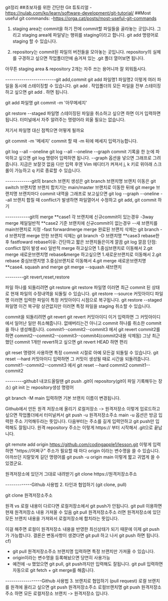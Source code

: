 git정리
##초보자를 위한 간단한 Git 튜토리얼
-https://nulab.com/ko/learn/software-development/git-tutorial/
##Most useful git commands: 
-https://orga.cat/posts/most-useful-git-commands

1. staging area는 commit을 하기 전에 commit할 파일들을 골라놓는 곳입니다.
그리고 staging area에 파일넣는 행위를 staging이라고 합니다. 
git add 명령어로 staging 할 수 있습니다.

2. repository는 commit된 파일의 버전들을 모아놓는 곳입니다.
repository의 실체를 구경하고 싶으면 작업폴더안에 숨겨져 있는 .git 폴더 열어보면 됩니다. 

아무튼 staging area & repository 2개는 자주 쓰는 용어니까 잘 외워둡시다.

-------------------------git add,commit
git add 파일명1 파일명2
이렇게 여러 파일을 동시에 스테이징할 수 있습니다.
git add .
작업폴더의 모든 파일을 전부 스테이징하고 싶으면 git add . 하면 됩니다.
 
git add 파일명 
git commit -m '아무메세지'

git restore --staged 파일명
스테이징된 파일을 취소하고 싶으면 하면 이거 입력하면 됩니다.
터미널에서 자주 알려주는 명령어라 외울 필요는 없습니다.

저기서 파일명 대신 점찍으면 어떻게 될까요

git commit -m '메세지'
commit 할 때 -m 뒤에 메세지 입력가능합니다. 

git log --all --oneline
git log --all --oneline --graph
commit 기록을 한 눈에 파악하고 싶으면 git log 명령어 입력하면 됩니다. 
--graph 옵션을 넣으면 그래프로 그려줍니다. 지금은 보잘것 없음 
다만 입력 후엔 Vim 에디터가 켜져서 j, k 키로 위아래 스크롤이 가능하고 q 키로 종료할 수 있습니다. 

-------------git의 branch
브랜치 생성은 git branch 브랜치명
브랜치 이동은 git switch 브랜치명 
브랜치 합치기는 main/master 브랜치로 이동한 뒤에 git merge 브랜치명
브랜치마다 commit 내역을 그래프로 보고싶으면 git log --graph --oneline --all
브랜치 합칠 때 conflict가 발생하면 파일열어서 수정하고 git add, git commit 하기 

------------git의 merge
**case1 각 브랜치에 신규commit이 있는경우 -3way merge  제일일반적
**case2 기준 브랜치에 신규commit이 없는경우 --새 브랜치를main브랜치로 지정
 -fast forwardmerge
merge 완료된 브랜치 삭제는 git branch -d 브랜치명
merge 안한 브랜치 삭제는 git branch -D 브랜치명
**case3  rebase한후 fastfoward 
rebase이유: 간단하고 짧은 브랜치들은이게 깔끔 git log 깔끔
단점: conflict 많이 발생
ex)
일반적 merge 하고싶으면 
1.중심브랜치로 이동해서 2.git merge 새로운브랜치명
rebase&merge 하고싶으면
1.새로운브랜치로 이동해서 2.git rebase 중심브랜치명
3.중심브랜치로 이동해서 4.git merge 새로운브랜치명
**case4. squash and merge
git merge --squash 새브랜치

---------git revert,reset,restore

파일 하나를 되돌리려면 git restore 
git restore 파일명
이러면 최근 commit 된 상태로 현재 파일의 수정내역을 되돌릴 수 있습니다. 
git restore --source 커밋아이디 파일명
이러면 입력한 파일이 특정 커밋아이디 시점으로 복구됩니다. 
git restore --staged 파일명
이건 복구랑 상관없지만 이러면 특정 파일을 staging 취소할 수 있습니다. 

commit을 되돌리려면 git revert 
git revert 커밋아이디
이거 입력하면 그 커밋아이디에서 일어난 일만 취소해줍니다. 
없애버리는건 아니고 commit 하나를 취소한 commit을 하나 생성해줍니다. 
commit1--commit2--commit3 에서
git revert commit2를하면
commit2--commit2--commit3--commit4(commit2내용 삭제됨)
그냥 최근 했던 commit 1개만 revert하고 싶으면 git revert HEAD 하면 편리

git reset 명령어 사용하면 특정 commit 시절로 아예 모든걸 되돌릴 수 있습니다. 
git reset --hard 커밋아이디
입력하면 그 커밋이 생성될 때로 시간을 되돌려줍니다.
commit1--commit2--commit3 에서
git reset --hard commit2
commit1--commit2

---------github1 내코드올릴땐 git push
.git이 repository(git이 파일 기록해두는 장소)
git init 는 repository생성 명령어

git branch -M main
입력하면 기본 브랜치 이름이 변경됩니다. 

Github에서 만든 원격 저장소에 올리기
로컬저장소 -> 원격저장소
이렇게 업로드하고 싶으면 작업폴더에서 터미널켜서
git push -u 원격저장소주소 main
-u 옵션은 방금 입력한 주소 기억해두라는 뜻입니다. 다음부터는 주소를 길게 입력안하고 git push만 입력해도 잘됩니다.
원격 repository 주소는 이렇게 https:// 부터 시작해서 .git으로 끝납니다.

git remote add origin https://github.com/codingapple1/lesson.git
이렇게 입력하면 "https://어쩌구" 주소가 필요할 때 마다 origin 이라는 변수명을 쓸 수 있습니다. 
아까쓰던 지랄맞게 길던 명령어를 git push -u origin main 이렇게 짧고 귀엽게 쓸 수 있겠군요. 

원격저장소에 있던거 그대로 내려받기
git clone https://원격저장소주소

-------------Github 사용법 2. 타인과 협업하기 (git clone, pull)

git clone 원격저장소주소

 원격 vs 로컬 내용이 다르다면 로컬저장소에서 git push가 안됩니다.
git pull 이용하면 현재 원격저장소 내용 가져올 수 있음 
git pull 원격저장소주소
러면 원격저장소에 있던 모든 브랜치 내용을 가져와서 로컬저장소에 합치라는 뜻입니다.

이걸 해주면 로컬이 원격저장소 내용을 반영한 최신상태가 되기 때문에 이제 git push가 가능합니다.
결론은 변동사항이 생겼다면 git pull 하고 나서 git push 하면 됩니다.
cf)
- git pull 원격저장소주소 브랜치명 입력하면 특정 브랜치만 가져올 수 있습니다. 
- origin이라는 변수명을 등록해놨으면 당연히 사용가능
- 예전에 -u 했었으면 git pull, git push까지만 입력해도 잘됩니다.
git pull 입력하면 자동으로 git fetch + git merge를 해줍니다. 

------------------Github 사용법 3. 브랜치로 협업하기 (pull request)
로컬 브랜치를 원격에 올리고 싶으면
git push 원격저장소주소 로컬브랜치명
git push 원격저장소주소 하면 모든 로컬저장소 브랜치 -> 원격저장소 입니다.






